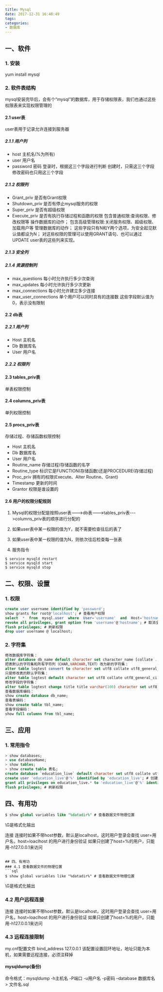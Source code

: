 ```yaml
---
title: Mysql
date: 2017-12-31 16:48:49
tags:
categories:
- 数据库 
---
```


## 一、软件
### 1. 安装
yum install mysql

### 2. 软件表结构
mysql安装完毕后，会有个“mysql”的数据库，用于存储权限表，我们也通过这些权限表来实现权限管理的
#### 2.1 user表
user表用于记录允许连接到服务器
##### 2.1.1 用户列
- host 主机名(%为所有)
- user 用户名
- password 密码
登录时，根据这三个字段进行判断
创建时，只需这三个字段
修改密码也只用这三个字段

##### 2.1.2 权限列
- Grant_priv 是否有Grant权限
- Shutdown_priv 是否有停止mysql服务的权限
- Super_priv 是否有超级权限
- Execute_priv 是否有执行存储过程和函数的权限
包含普通权限:查询权限、修改权限等 操作数据库的动作；
包含高级管理权限:关闭服务权限、超级权限、加载用户等 管理数据库的动作；
这些字段只有N和Y两个选项，为安全起见默认值都设为N；
对这些权限的管理可以使用GRANT语句、也可以通过UPDATE user表的这些列来实现。

##### 2.1.3 安全列
##### 2.1.4 资源控制列
- max_questions 每小时允许执行多少次查询
- max_updates 每小时允许执行多少次更新
- max_connections 每小时允许建立多少连接
- max_user_connections 单个用户可以同时具有的连接数
这些字段默认值为0，表示没有限制

#### 2.2 db表
##### 2.2.1 用户列
- Host   主机名
- Db      数据库名
- User   用户名

##### 2.2.2 权限列

#### 2.3 tables_priv表
单表权限控制
#### 2.4 columns_priv表
单列权限控制

#### 2.5 procs_priv表
存储过程、存储函数权限控制
- Host                 主机名
- Db                    数据库名
- User                 用户名
- Routine_name 存储过程/存储函数的名字
- Routine_type   标识它是FUNCTION(存储函数)还是PROCEDURE(存储过程)
- Proc_priv         拥有的权限(Execute、Alter Routine、Grant)
- Timestamp       更新的时间
- Grantor            权限是谁设置的

#### 2.6 用户的权限分配规则
1. Mysql的权限分配是按照user表--->db表--->tables_priv表--->columns_priv表的顺序进行分配的
2. 如果user表中某一权限的值为Y，就不需要检查往后的表了
3. 如果user表中某一权限的值为N，则依次往后检查每一张表

4. 服务指令
```
$ service mysqld restart
$ service mysqld start
$ service mysqld stop
```

## 二、权限、设置
### 1. 权限
```sql
create user username identified by 'password';
show grants for root@'localhost'; # 查看用户权限
select  *  from  mysql.user  where  User='username'  and  Host='hostname'
revoke all privileges, grant option from 'username'@'hostname'; # 取消全部权限
flush privileges; # 刷新权限
drop user username @ localhost;
```

### 2. 字符集
```sql
修改数据库字符集：
alter database db_name default character set character_name [collate ...];
把表默认的字符集和所有字符列（CHAR,VARCHAR,TEXT）改为新的字符集：
alter table logtest convert to character set utf8 collate utf8_general_ci;
只是修改表的默认字符集：
alter table logtest default character set utf8 collate utf8_general_ci;
修改字段的字符集：
alter table logtest change title title varchar(100) character set utf8 collateutf8_general_ci;
查看数据库编码：
show create database db_name;
查看表编码：
show create table tbl_name;
查看字段编码：
show full columns from tbl_name;
```

## 三、应用
### 1. 常用指令
```sql
> show databases;
> use databaseName;
> show tables;
> show create table 表名;
create database `education_live` default character set utf8 collate utf8_general_ci; # 创建数据库
create user 'education_live'@'%' identified by 'education_live'; # 创建用户
grant all privileges on education_live.* to 'education_live'@'%' identified by 'education_live'; # 权限配置
flush privileges; # 刷新权限
```

## 四、有用功
```sql
$ show global variables like "%datadir%" # 查看数据文件物理位置
```
\G是格式化输出

连接
连接时如果不带host参数，默认是localhost，这时用户登录会查找 user=用户名，host=loaclhost 的用户进行身份验证
如果只创建了host=%的用户，只能用-h127.0.0.1来访问

```

## 四、有用功
### 4.1 查看数据文件的物理位置
```sql
$ show global variables like "%datadir%" # 查看数据文件物理位置
```
\G是格式化输出
### 4.2 用户远程连接
连接
连接时如果不带host参数，默认是localhost，这时用户登录会查找 user=用户名，host=loaclhost 的用户进行身份验证
如果只创建了host=%的用户，只能用-h127.0.0.1来访问

### 4.3 远程连接限制
my.cnf配置文件
bind_address 127.0.0.1
该配置设置回环地址，地址只能为本机，如果需要远程连接，必须注释掉

#### mysqldump(备份)
命令格式：mysqldump -h主机名  -P端口 -u用户名 -p密码 –database 数据库名 > 文件名.sql
